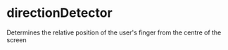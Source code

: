 # directionDetector
Determines the relative position of the user's finger from the centre of the screen
